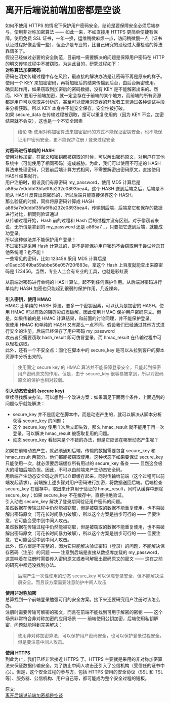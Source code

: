# 离开后端说前端加密都是空谈
如何不使用 HTTPS 的情况下保护用户密码安全，结论是要保障安全必须后端参与，使用非对称加密算法 —— 如此一来，不如直接用 HTTPS 更简单便捷有保障。使用免费 SSL 证书，一年一换，运维稍微麻烦一点，访问稍微慢一点（证书认证过程好像会慢一些），但至少是专业的，比自己研究的没经过大量检验的算法靠谱多了。  
假设已经做过必要的安全防范，目前唯一需要解决的问题是保障用户密码在 HTTP 的明文传输过程中不被窃取。为达此目的，研究过程如下：  
**对称算法加密密码**  
密码在明文传输过程中存在风险，最直接的解决办法是让密码不再是原来的样子。使用一个 KEY 来加密密码，再将加密后的结果传输到后台，由后台解密使用。  
确实起作用，如果窃取到加密后的密码数据，没有 KEY 是不能解密出来的。然而，KEY 要用于前端加密，就一定会存在于前端的某个地方，而前端的所有资源都是用户可以获取并分析的，甚至可以使用浏览器的开发者工具通过各种调试手段来分析获取。所以 KEY 本身并不能安全保存，安全性被打破。  
如果 secure_data 在传输过程被窃取，是可以重复使用的（因为 KEY 不变，加密结果就不会变），这也是一个不安全因素  
> 结论 📚
> 使用对称加密算法来加密密码的方式不能保证密钥安全，也不能保证用户密码安全，更不能保护注册 / 登录过程安全

**对密码进行单纯的 HASH**  
使用对称加密，在密文和密钥都被窃取的时候，可以解出密码原文，对用户在其他系统中（可能使用了相同密码）造成威胁。为此，我们可以使用不可逆的 HASH 算法来处理密码，只要前后端计算方式相同，不需要解密出密码原文，直接使用 HASH 结果就行。  
用户注册时，假设我们有原密码 my_password，使用 MD5 计算后是 a865a7e0ddbf35fa6f6a232e0893bea4。这个 HASH 送到后端之后，后端是不能从 HASH 反算出原密码的，所以后端只能直接保存这个 HASH。  
那么验证的时候，同样将原密码计算成 HASH a865a7e0ddbf35fa6f6a232e0893bea4，传输到后端，后端拿它和保存的数据进行对比，相同则验证通过  
从传输过程开始，Hash 前的过程和 Hash 后的过程并没有区别。对于偷窃者来说，无所谓是拿到的 my_password 还是 a865a7...，只要把它送到后端，就能成功登录。  
所以这种做法并不能保护用户登录！  
不过密码是采用 Hash 计算过的，是不是能保护用户密码不会窃取用于尝试登录其他系统呢？也不能！  
一些常见的密码，比如 123456 采用 MD5 计算后是 e10adc3949ba59abbe56e057f20f883e，拿这个 Hash 上百度就能查出来原密码是 123456。当然，专业人士会有专业的工具，也就是彩虹表  

从前端对密码进行单纯的 HASH 算法，起不到任何保护作用。从后端对密码进行单纯的 HASH 加密也只能起到很弱的保护作用，几近裸奔。  

**引入密钥，使用 HMAC**  
HMAC 比单纯的 HASH 算法，要多一个密钥因素，可以认为是加密的 HASH。使用 HMAC 可以有效的阻碍彩虹表破解。因此使用 HMAC 保护用户密码原文。但是，如果传输的是 HMAC 计算结果，和前面的讨论同理，并不能保护登录。  
但使用 HMAC 和单纯的 HASH 又有那么一点不同。假设我们已经通过其他方式进行安全的注册，后端已经保存了用户密码 my_password  
攻击者只需要窃取 hash_result 即可仿冒登录，而 hmac_result 在传输过程中可以轻松窃取。  
此外，还有一个不安全点：固化在脚本中的 secure_key 是可以从拉到客户的脚本资源中分析出来的。  
> 使用固定 secure key 的 HMAC 算法并不能保障登录安全，只能起到保密用户密码原文的作用。但是，由于 secure_key 很容易被拿到，所以对密码原文的保护也相对较弱。

**引入动态安全码 (secure key)**  
继续寻找解决办法，可以想到一个改进方案：如果满足下面两个条件，上面遇到的问题似乎就能解决：  
- secure_key 并不是固定在脚本中，而是动态产生的，就可以解决从脚本分析获得 secure_key 的问题；
- 这个 secure_key 使用 1 次后立即失效，那么 hmac_result 就不能用于再一次登录，可以解决 hmac_result 被窃取复用的问题。
- 动态 secure_key 看起来是个不错的办法，但是它应该在哪里动态产生呢？

如果在前端动态产生，就必须通知后端，传输的数据需要包含 secure_key 和 hmac_result 两部分。他们都能被窃取使用。这种状态下如果要保证 secure_key 只能使用一次，就必须要后端缓存所有用过的 secure_key 备查 —— 显然这会极大的增加后端负担。因此，不可以由前端来产生动态安全码。  
用后端产生动态安全码之后可以立即缓存起来，同时传输给前端（这个过程可以前端发起请求）。前端按上述步骤对用户密码进行加密，将数据送回后端。后端检查 secure_key 在缓存中，取出来计算用于验证的 hmac_result，同时从缓存中删除 secure_key；如果 secure_key 不在缓存中，直接拒绝验证。  
引入动态 secure_key 解决了登录期间验证用户密码的问题。  
虽然数据在传输过程中仍然能被窃取，但是被窃取的数据不能重复使用，也不易破解出密码原文（可花长时间暴力破解），所以这个方案是初步可行的 —— 但要注意，它可能会受中到中间人攻击。  
虽然数据在传输过程中仍然能被窃取，但是被窃取的数据不能重复使用，也不易破解出密码原文（可花长时间暴力破解），所以这个方案是初步可行的 —— 但要注意，它可能会受中到中间人攻击。  
此外，该方案是不完整的，因为它只能解决验证密码（登录）的问题，不能解决保存密码（注册）的问题 —— 注意到后端是直接从数据库加载的 my_password，这意味着在注册时需要传入密码原文或者可解密出密码原文的密文 —— 这在之前的研究中都还没找到办法。  

> 后端产生一次性使用的动态 secure_key 可以保障登录安全，但不能解决注册安全。而且该方案需要注意防护中间人攻击  

**使用非对称加密**  
总算找到一个前端登录勉强可用的安全方案。接下来还要研究用户注册时该怎么办。  
注册时需要传输可解密的密文，而且在前端不能找到可用于解密的密钥 —— 这个场景非常符合非对称加密的应用场景 —— 前端使用公钥加密，后端使用私钥解密，问题就能得到完美解决：  

> 使用非对称加密算法，可以保护用户密码安全，也可以保护登录过程安全。但是要注意中间人攻击。

**使用 HTTPS**  
到此为止，我们已经非常接近 HTTPS 了。HTTPS 主要就是采用的非对称加密算法来保证数据传输安全。为了防止中间人攻击还引入了公信机构（受信任的证书中心）。但是，这个安全过程的参与方，包括 HTTPS 使用的安全协议（SSL 和 TSL 等）、服务器、公信机构、用户自己等，都可能成为整个安全过程的短板。  


原文:  
[离开后端说前端加密都是空谈](https://mp.weixin.qq.com/s/cW-4yJxqYhYcg8_xrcuHGA)
